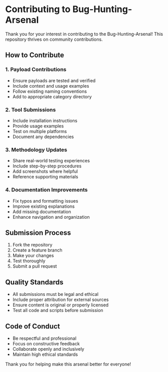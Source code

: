 # Contributing to Bug-Hunting-Arsenal

Thank you for your interest in contributing to the Bug-Hunting-Arsenal! This repository thrives on community contributions.

## How to Contribute

### 1. Payload Contributions
- Ensure payloads are tested and verified
- Include context and usage examples
- Follow existing naming conventions
- Add to appropriate category directory

### 2. Tool Submissions
- Include installation instructions
- Provide usage examples
- Test on multiple platforms
- Document any dependencies

### 3. Methodology Updates
- Share real-world testing experiences
- Include step-by-step procedures
- Add screenshots where helpful
- Reference supporting materials

### 4. Documentation Improvements
- Fix typos and formatting issues
- Improve existing explanations
- Add missing documentation
- Enhance navigation and organization

## Submission Process

1. Fork the repository
2. Create a feature branch
3. Make your changes
4. Test thoroughly
5. Submit a pull request

## Quality Standards

- All submissions must be legal and ethical
- Include proper attribution for external sources
- Ensure content is original or properly licensed
- Test all code and scripts before submission

## Code of Conduct

- Be respectful and professional
- Focus on constructive feedback
- Collaborate openly and inclusively
- Maintain high ethical standards

Thank you for helping make this arsenal better for everyone!
